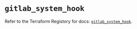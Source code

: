 # `gitlab_system_hook`

Refer to the Terraform Registory for docs: [`gitlab_system_hook`](https://registry.terraform.io/providers/gitlabhq/gitlab/16.4.0/docs/resources/system_hook).
